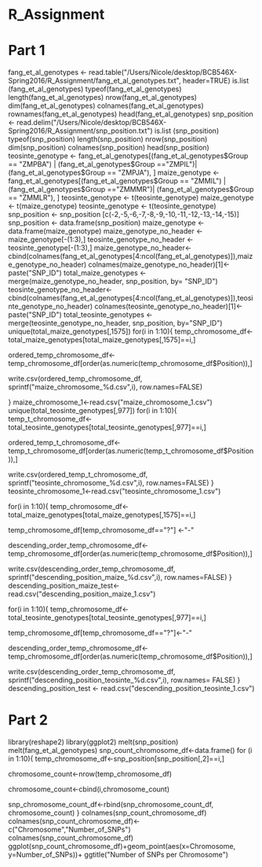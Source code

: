 # R_Assignment
# Part 1
fang_et_al_genotypes <- read.table("/Users/Nicole/desktop/BCB546X-Spring2016/R_Assignment/fang_et_al_genotypes.txt", header=TRUE) 
is.list (fang_et_al_genotypes)
typeof(fang_et_al_genotypes)
length(fang_et_al_genotypes) 
nrow(fang_et_al_genotypes)
dim(fang_et_al_genotypes)
colnames(fang_et_al_genotypes)
rownames(fang_et_al_genotypes)
head(fang_et_al_genotypes)
snp_position <- read.delim("/Users/Nicole/desktop/BCB546X-Spring2016/R_Assignment/snp_position.txt")
is.list (snp_position)
typeof(snp_position)
length(snp_position) 
nrow(snp_position)
dim(snp_position)
colnames(snp_position)
head(snp_position)
teosinte_genotype <- fang_et_al_genotypes[(fang_et_al_genotypes$Group == "ZMPBA") | (fang_et_al_genotypes$Group =="ZMPIL")| (fang_et_al_genotypes$Group == "ZMPJA"), ]
maize_genotype <- fang_et_al_genotypes[(fang_et_al_genotypes$Group == "ZMMIL") | (fang_et_al_genotypes$Group =="ZMMMR")| (fang_et_al_genotypes$Group == "ZMMLR"), ]
teosinte_genotype <- t(teosinte_genotype)
maize_genotype <- t(maize_genotype)
teosinte_genotype <- t(teosinte_genotype)
snp_position <- snp_position [c(-2,-5,-6,-7,-8,-9,-10,-11,-12,-13,-14,-15)]
snp_position <- data.frame(snp_position)
maize_genotype <- data.frame(maize_genotype)
maize_genotype_no_header <- maize_genotype[-(1:3),]
teosinte_genotype_no_header <- teosinte_genotype[-(1:3),]
maize_genotype_no_header<-cbind(colnames(fang_et_al_genotypes[4:ncol(fang_et_al_genotypes)]),maize_genotype_no_header)
colnames(maize_genotype_no_header)[1]<-paste("SNP_ID")
total_maize_genotypes <- merge(maize_genotype_no_header, snp_position, by= "SNP_ID")
teosinte_genotype_no_header<-cbind(colnames(fang_et_al_genotypes[4:ncol(fang_et_al_genotypes)]),teosinte_genotype_no_header)
colnames(teosinte_genotype_no_header)[1]<-paste("SNP_ID")
total_teosinte_genotypes <- merge(teosinte_genotype_no_header, snp_position, by="SNP_ID")
unique(total_maize_genotypes[,1575])
for(i in 1:10){
  temp_chromosome_df<-total_maize_genotypes[total_maize_genotypes[,1575]==i,]
  
  ordered_temp_chromosome_df<- temp_chromosome_df[order(as.numeric(temp_chromosome_df$Position)),]
  
  write.csv(ordered_temp_chromosome_df, sprintf("maize_chromosome_%d.csv",i), row.names=FALSE)
  
}
maize_chromosome_1<-read.csv("maize_chromosome_1.csv")
unique(total_teosinte_genotypes[,977])
for(i in 1:10){
  temp_t_chromosome_df<-total_teosinte_genotypes[total_teosinte_genotypes[,977]==i,]
  
  ordered_temp_t_chromosome_df<- temp_t_chromosome_df[order(as.numeric(temp_t_chromosome_df$Position)),]
  
  write.csv(ordered_temp_t_chromosome_df, sprintf("teosinte_chromosome_%d.csv",i), row.names=FALSE)
}
teosinte_chromosome_1<-read.csv("teosinte_chromosome_1.csv")

for(i in 1:10){
  temp_chromosome_df<-total_maize_genotypes[total_maize_genotypes[,1575]==i,]
 
  temp_chromosome_df[temp_chromosome_df=="?"] <-"-"
  
  descending_order_temp_chromosome_df<- temp_chromosome_df[order(as.numeric(temp_chromosome_df$Position)),]
  
  write.csv(descending_order_temp_chromosome_df, sprintf("descending_position_maize_%d.csv",i), row.names=FALSE)
}
descending_position_maize_test<-read.csv("descending_position_maize_1.csv")


for(i in 1:10){
  temp_chromosome_df<- total_teosinte_genotypes[total_teosinte_genotypes[,977]==i,]
  
  temp_chromosome_df[temp_chromosome_df=="?"]<-"-"
  
  descending_order_temp_chromosome_df<- temp_chromosome_df[order(as.numeric(temp_chromosome_df$Position)),]
  
  write.csv(descending_order_temp_chromosome_df, sprintf("descending_position_teosinte_%d.csv",i), row.names= FALSE) 
}
descending_position_test <- read.csv("descending_position_teosinte_1.csv")

# Part 2
library(reshape2)
library(ggplot2)
melt(snp_position)
melt(fang_et_al_genotypes)
snp_count_chromosome_df<-data.frame()
for (i in 1:10){
  temp_chromosome_df<-snp_position[snp_position[,2]==i,]
  
  chromosome_count<-nrow(temp_chromosome_df)
  
  chromosome_count<-cbind(i,chromosome_count)
  
  snp_chromosome_count_df<-rbind(snp_chromosome_count_df, chromosome_count)
}
colnames(snp_count_chromosome_df)
colnames(snp_count_chromosome_df)<-c("Chromosome","Number_of_SNPs")
colnames(snp_count_chromosome_df)
ggplot(snp_count_chromosome_df)+geom_point(aes(x=Chromosome, y=Number_of_SNPs))+ ggtitle("Number of SNPs per Chromosome")


